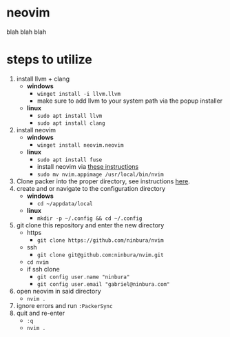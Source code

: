 # neovim
blah blah blah

# steps to utilize
1. install llvm + clang
    - **windows**
        - `winget install -i llvm.llvm`
        - make sure to add llvm to your system path via the popup installer
    - **linux**
        - `sudo apt install llvm`
        - `sudo apt install clang`
2. install neovim
    - **windows**
        - `winget install neovim.neovim`
    - **linux**
        - `sudo apt install fuse`
        - install neovim via [these instructions](https://github.com/neovim/neovim/blob/master/INSTALL.md#linux)
        - `sudo mv nvim.appimage /usr/local/bin/nvim`
3. Clone packer into the proper directory, see instructions [here](https://github.com/wbthomason/packer.nvim#quickstart).
4. create and or navigate to the configuration directory
    - **windows**
        - `cd ~/appdata/local`
    - **linux**
        - `mkdir -p ~/.config && cd ~/.config`
5. git clone this repository and enter the new directory
    - https
        - `git clone https://github.com/ninbura/nvim`
    - ssh
        - `git clone git@github.com:ninbura/nvim.git`
    - `cd nvim`
    - if ssh clone
        - `git config user.name "ninbura"`
        - `git config user.email "gabriel@ninbura.com"`
7. open neovim in said directory
    - `nvim .`
8. ignore errors and run `:PackerSync`
9. quit and re-enter
    - `:q`
    - `nvim .`

